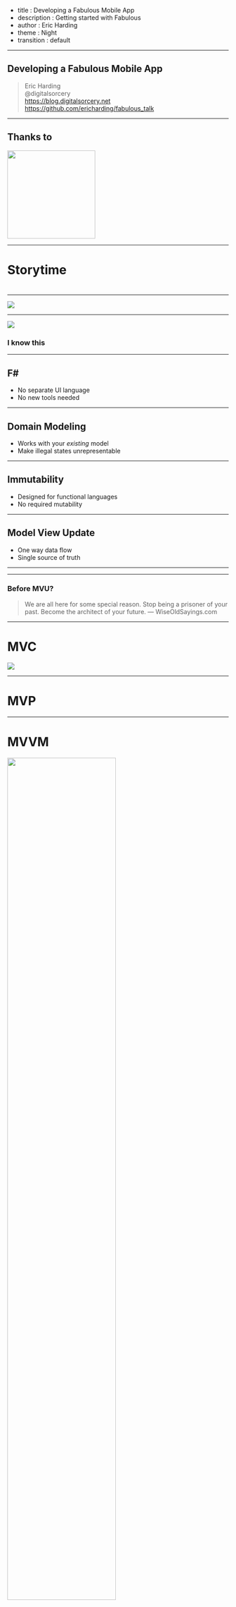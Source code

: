 - title : Developing a Fabulous Mobile App
- description : Getting started with Fabulous
- author : Eric Harding
- theme : Night
- transition : default

***
<!-- theme: sky -->

## Developing a Fabulous Mobile App

> Eric Harding  
@digitalsorcery  
https://blog.digitalsorcery.net
https://github.com/ericharding/fabulous_talk

---

## Thanks to 
<img src="images/openfsharp.svg" width="200" />

***

# Storytime 
# <i class="fas fa-book"></i> 
<!-- Introduction to fabulous at the meetup
    "do you like it? is it any good?" "it's fabulous"
-->

---

![](images/idontknow.jpg)

---
![](images/i-know-this.jpg)

### I know this
<!-- Even though Fabulous is relatively new
it feels familiar because most pieces stay the same
-->

---

## F#
* No separate UI language
* No new tools needed

---

## Domain Modeling
* Works with your _existing_ model
* Make illegal states unrepresentable

---

## Immutability
* Designed for functional languages
* No required mutability
<!-- Never have to add a setter -->

---
## Model View Update
* One way data flow
* Single source of truth

---

***

### Before MVU?

> We are all here for some special reason. Stop being a prisoner of your past. Become the architect of your future. 
> ― WiseOldSayings.com

---

# MVC

![](images/Abe_Simpson.png)
<!-- The classic UI pattern, 
MVC Smalltalk 79
Ask 5 developers what MVC is and you'll get 5 answers
-->

---

# MVP
<!-- basically still MVC... -->

---

# MVVM

<img src="images/MVVMPattern.png" width="70%" />

<!-- Accidental complexity
separate designer tooling
code like constructs (behaviors, converters)
Stateful components
-->

---

# MV_ 
> Where's the State?
> -- Jim Bennett

<!-- MV_ can be a bit vague.  MVU is not vague.  You can tell by the type signatures 
-->

---

## Tech Support
![](images/hello_it.jpg)
<!--
Reboot to fix it is so ingrained
I physically cut my fiber. It was sticking out of the ground and I could look at both ends.
They wouldn't send someone out to fix it until I had rebooted my modem.
-->

***

# MVU

* view  : Model -> (Msg->unit) -> Elements
* update : Model -> Msg -> Model
<!-- not vague -->

---

![](images/model-view-update.svg)

---

# Model 🗿
* The **only** state
<!--
You can't hide state anywhere else
Debugging advantages
    - reproduce problems
    - serialize state
    - Time travel debugging
-->

---

# View 👀
<!-- Xamarin forms DSL
Not the same as fable but that's ok
Live reload
Same language, easy refactoring
-->

---

# Update ♻

---

## Sample

---

    type Model =
        { count : int }

    type Msg =
        | Increment
        | Decrement

    let init () = { count = 0 }, Cmd.none

---

    let update msg model =
        match msg with
        | Increment -> { model with count = model.count + 1 }, Cmd.none
        | Decrement -> { model with count = model.count - 1 }, Cmd.none

---

    let view (model: Model) dispatch =
        View.ContentPage(
          content = 
            View.StackLayout(padding = 20.0,
                children = [ 
                    View.Label(text = sprintf "%d" model.count, 
                        widthRequest=200.0)
                    View.Button(text = "Increment", 
                        command = (fun () -> dispatch Increment),
                        horizontalOptions = LayoutOptions.Center)
                    View.Button(text = "Decrement", 
                        command = (fun () -> dispatch Decrement), 
                        horizontalOptions = LayoutOptions.Center)
                ]))

---

## Scaling
* What about components?

---

# "Triplets"
<!-- fractal components -->

---

![](images/component_sample.png)

---

    type Model = 
      { counter : Counter.Model
        text : Reverser.Model }

---
    
    type Msg = 
        | CounterMsg of Counter.Msg 
        | ReverserMsg of Reverser.Msg

---

    let init () = 
        let cstate, ccmd = Counter.init()
        let rstate, rcmd = Reverser.init()
        { counter = cstate; text = rstate }, 
        Cmd.batch [Cmd.map CounterMsg ccmd; Cmd.map ReverserMsg rcmd]

---

    let update msg model =
        match msg with
        | CounterMsg m -> 
            let (cstate, ccmd) = Counter.update m model.counter
            { model with counter = cstate }, Cmd.map CounterMsg ccmd
        | ReverserMsg m -> 
            let (rstate, rcmd) = Reverser.update m model.text
            { model with text = rstate }, Cmd.map ReverserMsg rcmd

---

    let view (model: Model) dispatch =
        View.ContentPage(
          content = View.StackLayout(
            children = [ 
                Counter.view model.counter (CounterMsg>>dispatch)
                Reverser.view model.text (ReverserMsg>>dispatch)
            ]))

---

## When?
![](images/lazy.gif)
<!--
When should I break stuff up?
Break up view/update into functions constantly
In XAML this refactoring is painful, in f# it is not
-->

***

# Fabulous
## =
### MVU + Xamarin Forms

---

### MVU 💜 Xamarin Forms
* Android
* IOS
* Desktop
<!-- mac, windows, Linux -->
<!-- established tech -->

---

## Virtual Elements
![](images/vdom.png)
<!--
New every time
Diff algorithm behind the scenes
-->

---

## Native Controls


***

## Xamarin Forms

A _Fabulous_ View

---

## Native Controls
* Native look
* Native accessibility

---

## Where to look for help?

***

# SameRoom

---

# todo: code samples and screenshots

---

<img src="images/sameroom/scanning.gif" Width="450" />
<!-- ![](images/sameroom/scanning.gif) -->

---

<img src="images/sameroom/conversation.gif" Width="450" />

***

## Animations 
* Get them off the UI thread
* Handling animations during state changes


